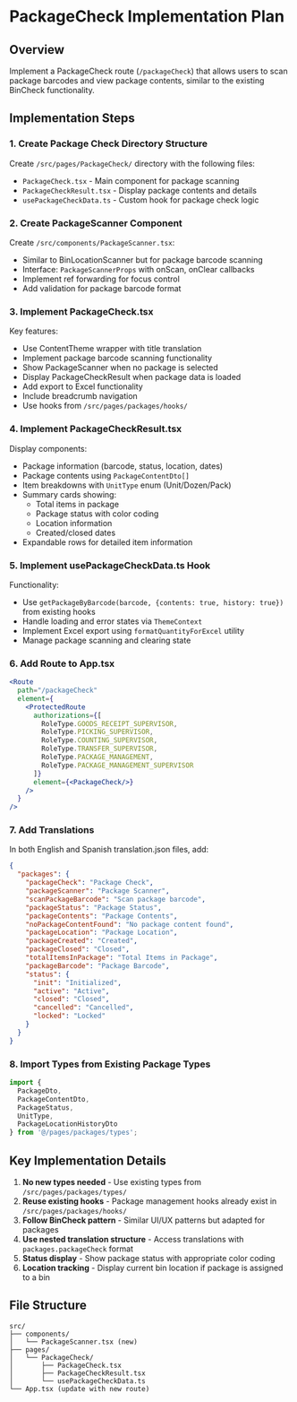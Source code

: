 # PackageCheck Implementation Plan

## Overview
Implement a PackageCheck route (`/packageCheck`) that allows users to scan package barcodes and view package contents, similar to the existing BinCheck functionality.

## Implementation Steps

### 1. Create Package Check Directory Structure
Create `/src/pages/PackageCheck/` directory with the following files:
- `PackageCheck.tsx` - Main component for package scanning
- `PackageCheckResult.tsx` - Display package contents and details
- `usePackageCheckData.ts` - Custom hook for package check logic

### 2. Create PackageScanner Component
Create `/src/components/PackageScanner.tsx`:
- Similar to BinLocationScanner but for package barcode scanning
- Interface: `PackageScannerProps` with onScan, onClear callbacks
- Implement ref forwarding for focus control
- Add validation for package barcode format

### 3. Implement PackageCheck.tsx
Key features:
- Use ContentTheme wrapper with title translation
- Implement package barcode scanning functionality
- Show PackageScanner when no package is selected
- Display PackageCheckResult when package data is loaded
- Add export to Excel functionality
- Include breadcrumb navigation
- Use hooks from `/src/pages/packages/hooks/`

### 4. Implement PackageCheckResult.tsx
Display components:
- Package information (barcode, status, location, dates)
- Package contents using `PackageContentDto[]`
- Item breakdowns with `UnitType` enum (Unit/Dozen/Pack)
- Summary cards showing:
  - Total items in package
  - Package status with color coding
  - Location information
  - Created/closed dates
- Expandable rows for detailed item information

### 5. Implement usePackageCheckData.ts Hook
Functionality:
- Use `getPackageByBarcode(barcode, {contents: true, history: true})` from existing hooks
- Handle loading and error states via `ThemeContext`
- Implement Excel export using `formatQuantityForExcel` utility
- Manage package scanning and clearing state

### 6. Add Route to App.tsx
```jsx
<Route 
  path="/packageCheck" 
  element={
    <ProtectedRoute 
      authorizations={[
        RoleType.GOODS_RECEIPT_SUPERVISOR,
        RoleType.PICKING_SUPERVISOR,
        RoleType.COUNTING_SUPERVISOR,
        RoleType.TRANSFER_SUPERVISOR,
        RoleType.PACKAGE_MANAGEMENT,
        RoleType.PACKAGE_MANAGEMENT_SUPERVISOR
      ]} 
      element={<PackageCheck/>}
    />
  }
/>
```

### 7. Add Translations
In both English and Spanish translation.json files, add:
```json
{
  "packages": {
    "packageCheck": "Package Check",
    "packageScanner": "Package Scanner",
    "scanPackageBarcode": "Scan package barcode",
    "packageStatus": "Package Status",
    "packageContents": "Package Contents",
    "noPackageContentFound": "No package content found",
    "packageLocation": "Package Location",
    "packageCreated": "Created",
    "packageClosed": "Closed",
    "totalItemsInPackage": "Total Items in Package",
    "packageBarcode": "Package Barcode",
    "status": {
      "init": "Initialized",
      "active": "Active",
      "closed": "Closed",
      "cancelled": "Cancelled",
      "locked": "Locked"
    }
  }
}
```

### 8. Import Types from Existing Package Types
```typescript
import { 
  PackageDto,
  PackageContentDto,
  PackageStatus,
  UnitType,
  PackageLocationHistoryDto
} from '@/pages/packages/types';
```

## Key Implementation Details

1. **No new types needed** - Use existing types from `/src/pages/packages/types/`
2. **Reuse existing hooks** - Package management hooks already exist in `/src/pages/packages/hooks/`
3. **Follow BinCheck pattern** - Similar UI/UX patterns but adapted for packages
4. **Use nested translation structure** - Access translations with `packages.packageCheck` format
5. **Status display** - Show package status with appropriate color coding
6. **Location tracking** - Display current bin location if package is assigned to a bin

## File Structure
```
src/
├── components/
│   └── PackageScanner.tsx (new)
├── pages/
│   └── PackageCheck/
│       ├── PackageCheck.tsx
│       ├── PackageCheckResult.tsx
│       └── usePackageCheckData.ts
└── App.tsx (update with new route)
```